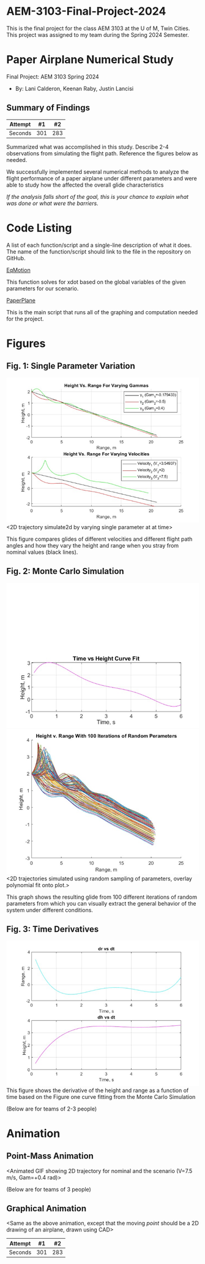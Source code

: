 # AEM-3103-Final-Project-2024
This is the final project for the class AEM 3103 at the U of M, Twin Cities. This project was assigned to my team during the Spring 2024 Semester.

# Paper Airplane Numerical Study
Final Project: AEM 3103 Spring 2024

- By: Lani Calderon, Keenan Raby, Justin Lancisi
  
## Summary of Findings
<Show the variations studied in a table>

| Attempt | #1    | #2    |
| :-----: | :---: | :---: |
| Seconds | 301   | 283   | 

Summarized what was accomplished in this study.  Describe 2-4 observations from simulating the flight path.
Reference the figures below as needed.

We successfully implemented several numerical methods to analyze the flight performance of a paper airplane under different parameters and were able to study how the affected the overall glide characteristics

*If the analysis falls short of the goal, this is your chance to explain what was done or what were the barriers.*

# Code Listing
A list of each function/script and a single-line description of what it does.  The name of the function/script should link to the file in the repository on GitHub.

[EqMotion](EqMotion.m)

This function solves for xdot based on the global variables of the given parameters for our scenario.

[PaperPlane](PaperPlane.m)

This is the main script that runs all of the graphing and computation needed for the project.

# Figures

## Fig. 1: Single Parameter Variation
![Alternative Text](./varygamma.jpg)
<2D trajectory simulate2d by varying single parameter at at time>
<The above plot should also show the nominal trajectory>

This figure compares glides of different velocities and different flight path angles and how they vary the height and range when you stray from nominal values (black lines).


## Fig. 2: Monte Carlo Simulation
![Alternative Text](./curvefit.jpg)
![Alternative Text](./iterations.jpg)
<2D trajectories simulated using random sampling of parameters, overlay polynomial fit onto plot.>

This graph shows the resulting glide from 100 different iterations of random parameters from which you can visually extract the general behavior of the system under different conditions.

## Fig. 3: Time Derivatives
![Alternative Text](./derivatives.jpg)
<Time-derivative of height and range for the fitted trajectory>
This figure shows the derivative of the height and range as a function of time based on the Figure one curve fitting from the Monte Carlo Simulation


(Below are for teams of 2-3 people)

# Animation
## Point-Mass Animation

<Animated GIF showing 2D trajectory for nominal and the scenario (V=7.5 m/s, Gam=+0.4 rad)>

(Below are for teams of 3 people)
## Graphical Animation
<Same as the above animation, except that the moving *point* should be a 2D drawing of an airplane, drawn using CAD>

| Attempt | #1    | #2    |
| :-----: | :---: | :---: |
| Seconds | 301   | 283   | 

